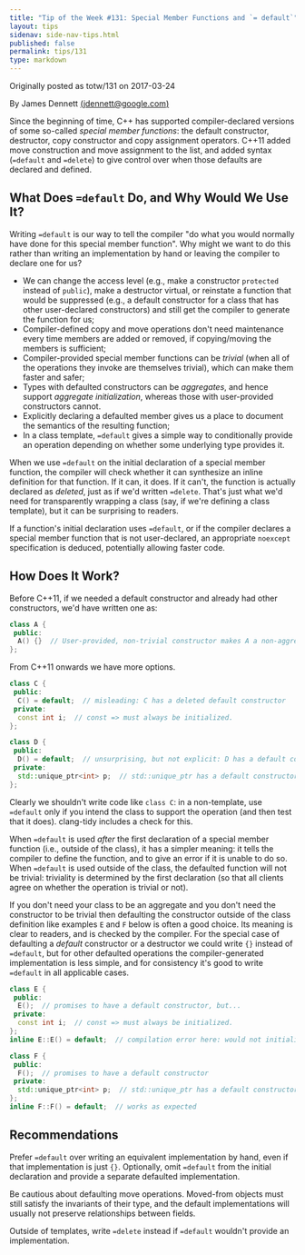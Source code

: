 ```yaml
---
title: "Tip of the Week #131: Special Member Functions and `= default`"
layout: tips
sidenav: side-nav-tips.html
published: false
permalink: tips/131
type: markdown
---
```


Originally posted as totw/131 on 2017-03-24

By James Dennett [(jdennett@google.com)](mailto:jdennett@google.com)

Since the beginning of time, C++ has supported compiler-declared versions of
some so-called *special member functions*: the default constructor, destructor,
copy constructor and copy assignment operators. C++11 added move construction
and move assignment to the list, and added syntax (`=default` and `=delete`) to
give control over when those defaults are declared and defined.

## What Does `=default` Do, and Why Would We Use It?

Writing `=default` is our way to tell the compiler "do what you would normally
have done for this special member function". Why might we want to do this
rather than writing an implementation by hand or leaving the compiler to
declare one for us?

*   We can change the access level (e.g., make a constructor `protected` instead
    of `public`), make a destructor virtual, or reinstate a function that would
    be suppressed (e.g., a default constructor for a class that has other
    user-declared constructors) and still get the compiler to generate the
    function for us;
*   Compiler-defined copy and move operations don't need maintenance every time
    members are added or removed, if copying/moving the members is sufficient;
*   Compiler-provided special member functions can be *trivial* (when all of the
    operations they invoke are themselves trivial), which can make them faster
    and safer;
*   Types with defaulted constructors can be *aggregates*, and hence support
    *aggregate initialization*, whereas those with user-provided constructors
    cannot.
*   Explicitly declaring a defaulted member gives us a place to document the
    semantics of the resulting function;
*   In a class template, `=default` gives a simple way to conditionally provide
    an operation depending on whether some underlying type provides it.

When we use `=default` on the initial declaration of a special member function,
the compiler will check whether it can synthesize an inline definition for that
function. If it can, it does. If it can't, the function is actually declared as
*deleted*, just as if we'd written `=delete`. That's just what we'd need for
transparently wrapping a class (say, if we're defining a class template), but it
can be surprising to readers.

If a function's initial declaration uses `=default`, or if the compiler declares
a special member function that is not user-declared, an appropriate `noexcept`
specification is deduced, potentially allowing faster code.

## How Does It Work?

Before C++11, if we needed a default constructor and already had other
constructors, we'd have written one as:

```c++
class A {
 public:
  A() {}  // User-provided, non-trivial constructor makes A a non-aggregate.
};
```

From C++11 onwards we have more options.

```c++
class C {
 public:
  C() = default;  // misleading: C has a deleted default constructor
 private:
  const int i;  // const => must always be initialized.
};

class D {
 public:
  D() = default;  // unsurprising, but not explicit: D has a default constructor
 private:
  std::unique_ptr<int> p;  // std::unique_ptr has a default constructor
};
```

Clearly we shouldn't write code like `class C`: in a non-template, use
`=default` only if you intend the class to support the operation (and then test
that it does).  clang-tidy includes a check for this.

When `=default` is used *after* the first declaration of a special member
function (i.e., outside of the class), it has a simpler meaning: it tells the
compiler to define the function, and to give an error if it is unable to do so.
When `=default` is used outside of the class, the defaulted function will not be
trivial: triviality is determined by the first declaration (so that all clients
agree on whether the operation is trivial or not).

If you don't need your class to be an aggregate and you don't need the
constructor to be trivial then defaulting the constructor outside of the class
definition like examples `E` and `F` below is often a good choice.  Its meaning
is clear to readers, and is checked by the compiler.  For the special case of
defaulting a *default* constructor or a destructor we could write `{}` instead
of `=default`, but for other defaulted operations the compiler-generated
implementation is less simple, and for consistency it's good to write `=default`
in all applicable cases.

```c++
class E {
 public:
  E();  // promises to have a default constructor, but...
 private:
  const int i;  // const => must always be initialized.
};
inline E::E() = default;  // compilation error here: would not initialize `i`

class F {
 public:
  F();  // promises to have a default constructor
 private:
  std::unique_ptr<int> p;  // std::unique_ptr has a default constructor
};
inline F::F() = default;  // works as expected
```

## Recommendations

Prefer `=default` over writing an equivalent implementation by hand, even
if that implementation is just `{}`. Optionally, omit `=default` from the
initial declaration and provide a separate defaulted implementation.

Be cautious about defaulting move operations. Moved-from objects must still
satisfy the invariants of their type, and the default implementations will
usually not preserve relationships between fields.

Outside of templates, write `=delete` instead if `=default` wouldn't provide an
implementation.
